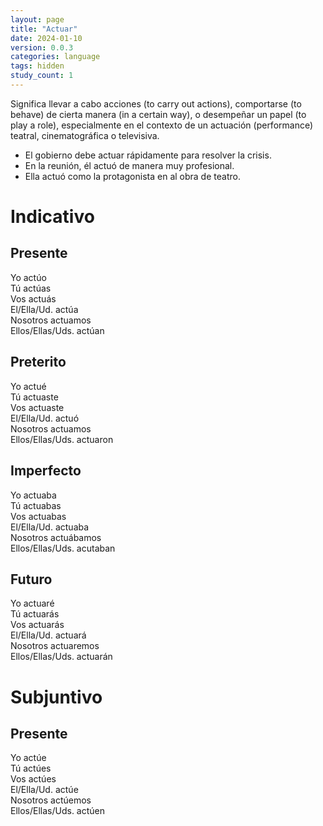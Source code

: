 ```yaml
---
layout: page
title: "Actuar"
date: 2024-01-10
version: 0.0.3
categories: language
tags: hidden
study_count: 1
---
```


Significa llevar a cabo acciones (to carry out actions), comportarse (to behave)
de cierta manera (in a certain way), o desempeñar un papel (to play a role),
especialmente en el contexto de un actuación (performance) teatral,
cinematográfica o televisiva.

- El gobierno debe actuar rápidamente para resolver la crisis.
- En la reunión, él actuó de manera muy profesional.
- Ella actuó como la protagonista en al obra de teatro.

# Indicativo

## Presente

Yo actúo  
Tú actúas  
Vos actuás  
El/Ella/Ud. actúa  
Nosotros actuamos  
Ellos/Ellas/Uds. actúan

## Preterito

Yo actué  
Tú actuaste  
Vos actuaste  
El/Ella/Ud. actuó  
Nosotros actuamos  
Ellos/Ellas/Uds. actuaron

## Imperfecto

Yo actuaba  
Tú actuabas  
Vos actuabas  
El/Ella/Ud. actuaba  
Nosotros actuábamos  
Ellos/Ellas/Uds. acutaban

## Futuro

Yo actuaré  
Tú actuarás  
Vos actuarás  
El/Ella/Ud. actuará  
Nosotros actuaremos  
Ellos/Ellas/Uds. actuarán

# Subjuntivo

## Presente

Yo actúe  
Tú actúes  
Vos actúes  
El/Ella/Ud. actúe  
Nosotros actúemos  
Ellos/Ellas/Uds. actúen
